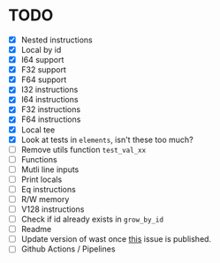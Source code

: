 # TODO

- [x] Nested instructions
- [x] Local by id
- [x] I64 support
- [x] F32 support
- [x] F64 support
- [x] I32 instructions
- [x] I64 instructions
- [x] F32 instructions
- [x] F64 instructions
- [x] Local tee
- [x] Look at tests in `elements`, isn't these too much?
- [ ] Remove utils function `test_val_xx`
- [ ] Functions
- [ ] Mutli line inputs
- [ ] Print locals
- [ ] Eq instructions
- [ ] R/W memory
- [ ] V128 instructions
- [ ] Check if id already exists in `grow_by_id`
- [ ] Readme
- [ ] Update version of wast once [this](https://github.com/bytecodealliance/wasm-tools/issues/1156) issue is published.
- [ ] Github Actions / Pipelines
